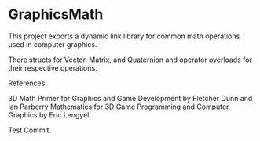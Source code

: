 # GraphicsMath
This project exports a dynamic link library for common math operations used in computer graphics. 

There structs for Vector, Matrix, and Quaternion and operator overloads for their respective operations.

References:

3D Math Primer for Graphics and Game Development by Fletcher Dunn and Ian Parberry
Mathematics for 3D Game Programming and Computer Graphics by Eric Lengyel

Test Commit.
